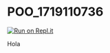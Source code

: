 # POO_1719110736
[![Run on Repl.it](https://repl.it/badge/github/YaelGF/POO_1719110736)](https://repl.it/github/YaelGF/POO_1719110736)

Hola
